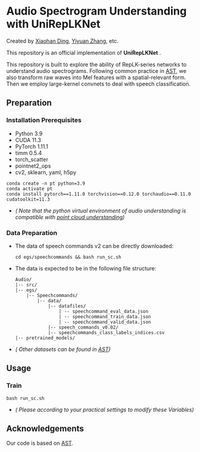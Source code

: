 # Audio Spectrogram Understanding with UniRepLKNet

Created by [Xiaohan Ding](http://dingxiaohan.xyz/), [Yiyuan Zhang](https://scholar.google.com/citations?hl=en&user=KuYlJCIAAAAJ), etc.


This repository is an official implementation of **UniRepLKNet** .


This repository is built to explore the ability of RepLK-series networks to understand audio spectrograms. Following common practice in [AST](https://github.com/YuanGongND/ast), we also transform raw waves into Mel features with a spatial-relevant form. Then we employ large-kernel convnets to deal with speech classification.


## Preparation

### Installation Prerequisites

- Python 3.9
- CUDA 11.3
- PyTorch 1.11.1
- timm 0.5.4
- torch_scatter
- pointnet2_ops
- cv2, sklearn, yaml, h5py

```
conda create -n pt python=3.9
conda activate pt
conda install pytorch==1.11.0 torchvision==0.12.0 torchaudio==0.11.0 cudatoolkit=11.3
```
- *( Note that the python virtual environment of audio understanding is compatible with [point cloud understanding](../Point/README.md))*
### Data Preparation

- The data of speech commands v2 can be directly downloaded:
  ```
  cd egs/speechcommands && bash run_sc.sh
  ```

- The data is expected to be in the following file structure:
    ```
    Audio/
    |-- src/
    |-- egs/
        |-- Speechcommands/
            |-- data/
                |-- datafiles/
                    | -- speechcommand_eval_data.json
                    | -- speechcommand_train_data.json
                    | -- speechcommand_valid_data.json
                |-- speech_commands_v0.02/
                |-- speechcommands_class_labels_indices.csv
    |-- pretrained_models/
    ```

- *( Other datasets can be found in [AST](https://github.com/YuanGongND/ast))*

## Usage

### Train

```
bash run_sc.sh
```
- *( Please according to your practical settings to modify these Variables)*

## Acknowledgements

Our code is based on [AST](https://github.com/YuanGongND/ast).
